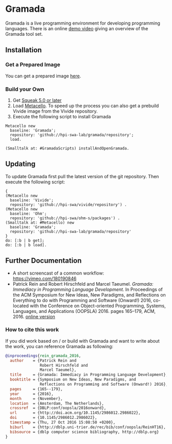 # Gramada
Gramada is a live programming environment for developing programming languages. There is an online [demo video](https://vimeo.com/180190846) giving an overview of the Gramada tool set.

## Installation

### Get a Prepared Image
You can get a prepared image [here](https://www.hpi.uni-potsdam.de/hirschfeld/artefacts/gramada/).

### Build your Own
1. Get [Squeak 5.0 or later](http://www.squeak.org)
2. Load [Metacello](https://github.com/dalehenrich/metacello-work). To speed up the process you can also get a prebuild Vivide image from the Vivide repository.
3. Execute the following script to install Gramada

````Smalltalk
Metacello new
  baseline: 'Gramada';
  repository: 'github://hpi-swa-lab/gramada/repository';
  load.
			
(Smalltalk at: #GramadaScripts) installAndOpenGramada.
````


## Updating
To update Gramada first pull the latest version of the git repository. Then execute the following script:

````Smalltalk
{
(Metacello new
  baseline: 'Vivide';
  repository: 'github://hpi-swa/vivide/repository') .
(Metacello new
  baseline: 'Ohm';
  repository: 'github://hpi-swa/ohm-s/packages') .
(Smalltalk at: #Metacello) new
  baseline: 'Gramada';
  repository: 'github://hpi-swa-lab/gramada/repository'
}
do: [:b | b get];
do: [:b | b load].
````

## Further Documentation

* A short screencast of a common workflow: https://vimeo.com/180190846
* Patrick Rein and Robert Hirschfeld and Marcel Taeumel.
*Gramada: Immediacy in Programming Language Development.*
In Proceedings of the ACM Symposium for New Ideas, New Paradigms, and Reflections on Everything to do with Programming and Software (Onward!) 2016, co-located with the Conference on Object-oriented Programming, Systems, Languages, and Applications (OOPSLA) 2016. pages 165–179, ACM, 2016. [online version](http://dl.acm.org/authorize?N26270)

### How to cite this work
If you did work based on / or build with Gramada and want to write about the work, you can reference Gramada as following:

````Bibtex
@inproceedings{rein_gramada_2016,
  author    = {Patrick Rein and
               Robert Hirschfeld and
               Marcel Taeumel},
  title     = {Gramada: Immediacy in Programming Language Development},
  booktitle = {Symposium on New Ideas, New Paradigms, and
               Reflections on Programming and Software (Onward!) 2016},
  pages     = {165--179},
  year      = {2016},
  month     = {November},
  location  = {Amsterdam, The Netherlands},
  crossref  = {DBLP:conf/oopsla/2016onward},
  url       = {http://doi.acm.org/10.1145/2986012.2986022},
  doi       = {10.1145/2986012.2986022},
  timestamp = {Thu, 27 Oct 2016 15:08:50 +0200},
  biburl    = {http://dblp.uni-trier.de/rec/bib/conf/oopsla/ReinHT16},
  bibsource = {dblp computer science bibliography, http://dblp.org}
}
````
